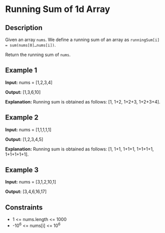 # Running Sum of 1d Array

## Description

Given an array `nums`. We define a running sum of an array as `runningSum[i] = sum(nums[0]…nums[i])`.

Return the running sum of `nums`.

## Example 1

**Input:**
nums = [1,2,3,4]

**Output:**
[1,3,6,10]

**Explanation:**
Running sum is obtained as follows: [1, 1+2, 1+2+3, 1+2+3+4].

## Example 2

**Input:**
nums = [1,1,1,1,1]

**Output:**
[1,2,3,4,5]

**Explanation:**
Running sum is obtained as follows: [1, 1+1, 1+1+1, 1+1+1+1, 1+1+1+1+1].

## Example 3

**Input:**
nums = [3,1,2,10,1]

**Output:**
[3,4,6,16,17]

## Constraints

- 1 <= nums.length <= 1000
- -10<sup>6</sup> <= nums[i] <= 10<sup>6</sup>
